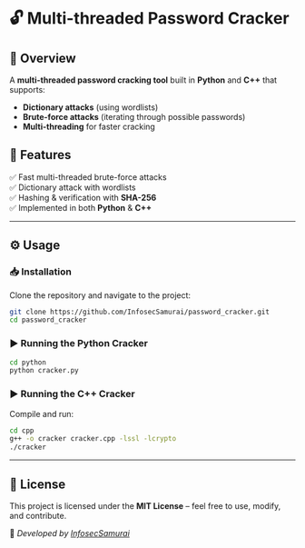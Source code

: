 # 🔓 Multi-threaded Password Cracker

## 📖 Overview
A **multi-threaded password cracking tool** built in **Python** and **C++** that supports:
- **Dictionary attacks** (using wordlists)
- **Brute-force attacks** (iterating through possible passwords)
- **Multi-threading** for faster cracking

## 🚀 Features
✅ Fast multi-threaded brute-force attacks  
✅ Dictionary attack with wordlists  
✅ Hashing & verification with **SHA-256**  
✅ Implemented in both **Python** & **C++**  

---

## ⚙️ Usage

### 📥 Installation
Clone the repository and navigate to the project:
```bash
git clone https://github.com/InfosecSamurai/password_cracker.git
cd password_cracker
```

### ▶️ Running the Python Cracker
```bash
cd python
python cracker.py
```

### ▶️ Running the C++ Cracker
Compile and run:
```bash
cd cpp
g++ -o cracker cracker.cpp -lssl -lcrypto
./cracker
```

---

## 📜 License
This project is licensed under the **MIT License** – feel free to use, modify, and contribute.  

🔹 _Developed by [InfosecSamurai](https://github.com/InfosecSamurai)_  

